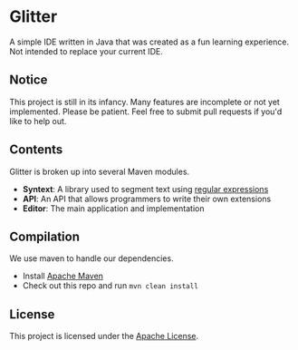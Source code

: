 Glitter
=======

A simple IDE written in Java that was created as a fun learning experience. Not intended to replace your current IDE.

Notice
------

This project is still in its infancy. Many features are incomplete or not yet implemented. Please be patient. Feel free to submit pull requests if you'd like to help out.

Contents
--------

Glitter is broken up into several Maven modules.

* **Syntext**: A library used to segment text using [regular expressions](https://en.wikipedia.org/wiki/Regular_expression)
* **API**: An API that allows programmers to write their own extensions
* **Editor**: The main application and implementation

Compilation
-----------

We use maven to handle our dependencies.

* Install [Apache Maven](https://maven.apache.org/download.cgi)
* Check out this repo and run `mvn clean install`

License
-------

This project is licensed under the [Apache License](https://github.com/GlitterIDE/Glitter/blob/master/LICENSE).